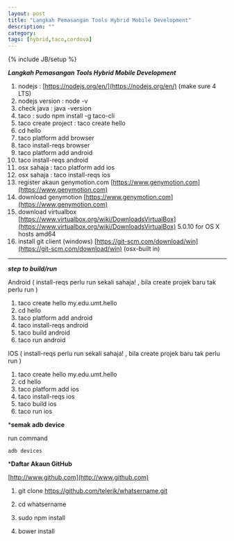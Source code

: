 ```yaml
---
layout: post
title: "Langkah Pemasangan Tools Hybrid Mobile Development"
description: ""
category: 
tags: [hybrid,taco,cordova]
---
```

{% include JB/setup %}

***Langkah Pemasangan Tools Hybrid Mobile Development***

1. nodejs : [https://nodejs.org/en/](https://nodejs.org/en/) (make sure 4 LTS)
2. nodejs version : node -v
3. check java : java -version
4. taco : sudo npm install -g taco-cli
5. taco create project : taco create hello 
6. cd hello
7. taco platform add browser
8. taco install-reqs browser
9. taco platform add android
10. taco install-reqs android
11. osx sahaja : taco platform add ios
12. osx sahaja : taco install-reqs ios
13. register akaun genymotion.com [https://www.genymotion.com](https://www.genymotion.com)
14. download genymotion [https://www.genymotion.com](https://www.genymotion.com)
15. download virtualbox [https://www.virtualbox.org/wiki/DownloadsVirtualBox](https://www.virtualbox.org/wiki/DownloadsVirtualBox) 5.0.10 for OS X hosts  amd64
16. install git client (windows) [https://git-scm.com/download/win](https://git-scm.com/download/win) (osx-built in)

----------------------------------------

***step to build/run***

Android ( install-reqs perlu run sekali sahaja! , bila create projek baru tak perlu run )

1. taco create hello my.edu.umt.hello
2. cd hello
3. taco platform add android
4. taco install-reqs android
5. taco build android
6. taco run android

IOS ( install-reqs perlu run sekali sahaja! , bila create projek baru tak perlu run )

1. taco create hello my.edu.umt.hello
2. cd hello
3. taco platform add ios
4. taco install-reqs ios
5. taco build ios
6. taco run ios



***semak adb device**

run command
    
    adb devices
    
    
    
***Daftar Akaun GitHub**
    
[http://www.github.com](http://www.github.com)
    
1. git clone https://github.com/telerik/whatsername.git 
   
2. cd whatsername

3. sudo npm install 
  
4. bower install  
    
    



